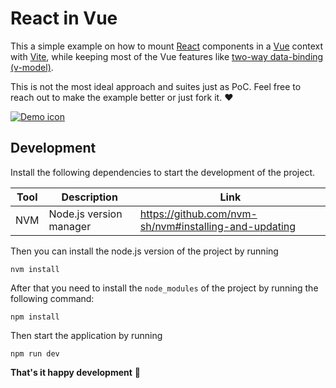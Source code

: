 # React in Vue

This a simple example on how to mount [React](https://react.dev/) components in a [Vue](https://vuejs.org/) context with [Vite](https://vitejs.dev/), while keeping most of the Vue features like [two-way data-binding (v-model)](https://vuejs.org/guide/components/v-model.html).

This is not the most ideal approach and suites just as PoC. Feel free to reach out to make the example better or just fork it. ❤️

[![Demo icon](https://img.shields.io/badge/go_to_Demo_👉-37a779?style=for-the-badge)](https://h2xd.github.io/react-in-vue/)

## Development

Install the following dependencies to start the development of the project.

| Tool           | Description                                                | Link                                                                                            |
|----------------|------------------------------------------------------------|-------------------------------------------------------------------------------------------------|
| NVM            | Node.js version manager                                    | https://github.com/nvm-sh/nvm#installing-and-updating                                           |

Then you can install the node.js version of the project by running

`nvm install`

After that you need to install the `node_modules` of the project by running the following command:

`npm install`

Then start the application by running

`npm run dev`

**That's it happy development** 🎉
